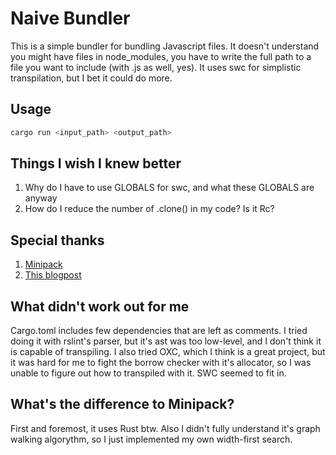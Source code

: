 # Naive Bundler

This is a simple bundler for bundling Javascript files. It doesn't understand you might have files in node_modules, you have to write the full path to a file you want to include (with .js as well, yes). It uses swc for simplistic transpilation, but I bet it could do more.

## Usage

```bash
cargo run <input_path> <output_path>
```

## Things I wish I knew better

1. Why do I have to use GLOBALS for swc, and what these GLOBALS are anyway
2. How do I reduce the number of .clone() in my code? Is it Rc?

## Special thanks

1. [Minipack](https://github.com/ronami/minipack/tree/master)
1. [This blogpost](https://kakoc.blog/blog/myox-js-bundler/)

## What didn't work out for me

Cargo.toml includes few dependencies that are left as comments. I tried doing it with rslint's parser, but it's ast was too low-level, and I don't think it is capable of transpiling. I also tried OXC, which I think is a great project, but it was hard for me to fight the borrow checker with it's allocator, so I was unable to figure out how to transpiled with it. SWC seemed to fit in.

## What's the difference to Minipack?

First and foremost, it uses Rust btw. Also I didn't fully understand it's graph walking algorythm, so I just implemented my own width-first search.